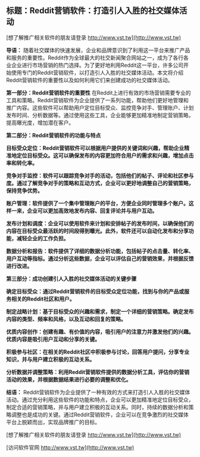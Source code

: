## **标题：Reddit营销软件：打造引人入胜的社交媒体活动**

[想了解推广相关软件的朋友请登录 http://www.vst.tw](http://www.vst.tw)

**导语：**
随着社交媒体的快速发展，企业和品牌意识到了利用这一平台来推广产品和服务的重要性。Reddit作为全球最大的社交新闻聚合网站之一，成为了各行各业企业进行市场营销的热门选择。为了更好地利用Reddit这一平台，许多公司开始使用专门的Reddit营销软件，以打造引人入胜的社交媒体活动。本文将介绍Reddit营销软件的重要性以及如何利用它们来创建成功的社交媒体活动。

**第一部分：Reddit营销软件的重要性**
在Reddit上进行有效的市场营销需要专业的工具和策略。Reddit营销软件为企业提供了一系列功能，帮助他们更好地管理和推广内容。这些软件可以帮助用户定位目标受众、监控竞争对手、管理账户、计划发布时间、分析数据等。通过使用这些工具，企业能够更加精准地制定营销策略，提高曝光度，增加潜在客户。

**第二部分：Reddit营销软件的功能与特点**

**目标受众定位：Reddit营销软件可以根据用户提供的关键词和兴趣，帮助企业精准地定位目标受众。这可以确保发布的内容更加符合用户的需求和兴趣，增加点击率和转化率。**

**竞争对手监控：软件可以跟踪竞争对手的活动，包括他们的帖子、评论和社区参与度。通过了解竞争对手的策略和互动方式，企业可以更好地调整自己的营销策略，保持竞争优势。**

**账户管理：软件提供了一个集中管理账户的平台，方便企业同时管理多个账户。这样一来，企业可以更加高效地发布内容、回复评论并与用户互动。**

**发布计划和调度：企业可以使用软件来计划和安排帖子的发布时间，以确保他们的内容在目标受众最活跃的时间段得到曝光。此外，软件还可以自动化发布和分享功能，减轻企业的工作负担。**

**数据分析和报告：软件提供了详细的数据分析功能，包括帖子的点击量、转化率、用户互动等指标。通过分析这些数据，企业可以评估自己的营销效果，并根据反馈进行改进。**

**第三部分：成功创建引人入胜的社交媒体活动的关键步骤**

**确定目标受众：通过Reddit营销软件的目标受众定位功能，找到与你的产品或服务相关的Reddit社区和用户。**

**制定战略计划：基于目标受众的兴趣和需求，制定一个详细的营销策略。确定发布内容的类型、频率和风格，以及互动和回复的策略。**

**优质内容创作：创建有趣、有价值的内容，吸引用户的注意力并激发他们的兴趣。优质内容是吸引用户互动和分享的关键。**

**积极参与社区：在相关的Reddit社区中积极参与讨论，回答用户提问，分享专业知识，并与用户建立积极的互动关系。**

**分析数据并调整策略：利用Reddit营销软件提供的数据分析工具，评估你的营销活动的效果，并根据数据结果进行必要的调整和优化。**

**结语：**
Reddit营销软件为企业提供了一种有效的方式来打造引人入胜的社交媒体活动。通过充分利用这些软件的功能和特点，企业可以更加精准地定位目标受众，制定合适的营销策略，并与用户建立积极的互动关系。同时，持续的数据分析和策略调整也是成功的关键。通过Reddit营销软件，企业可以在竞争激烈的社交媒体平台上脱颖而出，实现品牌推广的目标。

[想了解推广相关软件的朋友请登录 http://www.vst.tw](http://www.vst.tw)


[访问软件官网 http://www.vst.tw](http://www.vst.tw)
